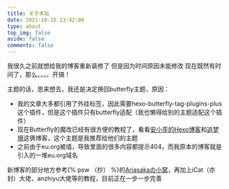 ```yaml
---
title: 关于本站
date: 2021-10-16 13:42:00
type: about
top_img: false
aside: false
comments: false
---
```

我很久之前就想给我的博客重新装修了
但是因为时间原因未能修改
现在既然有时间了，那么。。。。开搞！

主题的话，思来想去，我还是决定换回butterfly主题，原因：
- 我的文章大多都引用了外挂标签，因此需要hexo-butterfly-tag-plugins-plus这个插件，但是这个插件只有butterfly适配（我也懒得给别的主题适配这个插件）
- 现在Butterfly的魔改已经有很方便的教程了，看看[安小歪的Hexo博客](https://hexo.shangskr.top/)和[追梦境](https://hexo.dreamerhe.qianxun7747.eu.org/)这俩博客，这个主题是我推荐给他们的主题
- 之前由于eu.org被墙，导致里面的很多内容都提示404，而我原本的博客就是引入的一堆eu.org域名

新博客的部分地方参考{% psw （抄） %}的[Ariasakaの小窝](https://yisous.xyz)，再加上iCat（亦封）大佬、anzhiyu大佬等的教程，目前正在一步一步完善